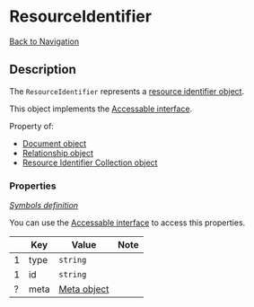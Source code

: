 # ResourceIdentifier
[Back to Navigation](README.md)

## Description

The `ResourceIdentifier` represents a [resource identifier object](http://jsonapi.org/format/#document-resource-identifier-objects).

This object implements the [Accessable interface](objects-introduction.md#value-access).

Property of:
- [Document object](objects-document.md)
- [Relationship object](objects-relationship.md)
- [Resource Identifier Collection object](objects-resource-identifier-collection.md)

### Properties

_[Symbols definition](objects-introduction.md#symbols)_

You can use the [Accessable interface](objects-introduction.md#value-access) to access this properties.

|     | Key | Value | Note |
| --- | --- | ----- | ---- |
| 1   | type | `string` | |
| 1   | id | `string` | |
| ?   | meta | [Meta object](objects-meta.md) | |
